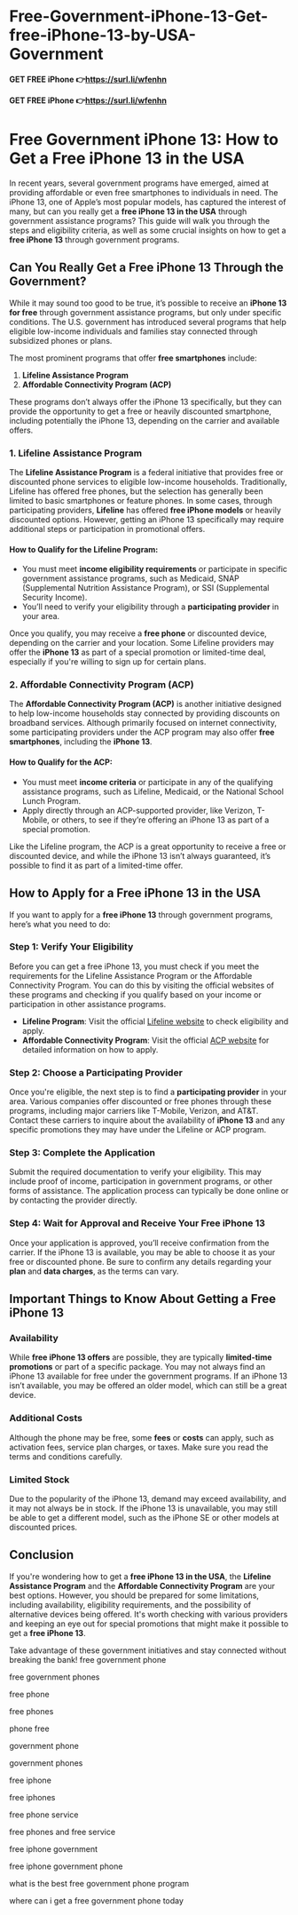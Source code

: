 # Free-Government-iPhone-13-Get-free-iPhone-13-by-USA-Government

**GET FREE iPhone 👉https://surl.li/wfenhn**

**GET FREE iPhone 👉https://surl.li/wfenhn**
# Free Government iPhone 13: How to Get a Free iPhone 13 in the USA

In recent years, several government programs have emerged, aimed at providing affordable or even free smartphones to individuals in need. The iPhone 13, one of Apple’s most popular models, has captured the interest of many, but can you really get a **free iPhone 13 in the USA** through government assistance programs? This guide will walk you through the steps and eligibility criteria, as well as some crucial insights on how to get a **free iPhone 13** through government programs.

## Can You Really Get a Free iPhone 13 Through the Government?

While it may sound too good to be true, it’s possible to receive an **iPhone 13 for free** through government assistance programs, but only under specific conditions. The U.S. government has introduced several programs that help eligible low-income individuals and families stay connected through subsidized phones or plans.

The most prominent programs that offer **free smartphones** include:

1. **Lifeline Assistance Program**
2. **Affordable Connectivity Program (ACP)**

These programs don’t always offer the iPhone 13 specifically, but they can provide the opportunity to get a free or heavily discounted smartphone, including potentially the iPhone 13, depending on the carrier and available offers.

### 1. Lifeline Assistance Program

The **Lifeline Assistance Program** is a federal initiative that provides free or discounted phone services to eligible low-income households. Traditionally, Lifeline has offered free phones, but the selection has generally been limited to basic smartphones or feature phones. In some cases, through participating providers, **Lifeline** has offered **free iPhone models** or heavily discounted options. However, getting an iPhone 13 specifically may require additional steps or participation in promotional offers.

#### How to Qualify for the Lifeline Program:
- You must meet **income eligibility requirements** or participate in specific government assistance programs, such as Medicaid, SNAP (Supplemental Nutrition Assistance Program), or SSI (Supplemental Security Income).
- You’ll need to verify your eligibility through a **participating provider** in your area.

Once you qualify, you may receive a **free phone** or discounted device, depending on the carrier and your location. Some Lifeline providers may offer the **iPhone 13** as part of a special promotion or limited-time deal, especially if you're willing to sign up for certain plans.

### 2. Affordable Connectivity Program (ACP)

The **Affordable Connectivity Program (ACP)** is another initiative designed to help low-income households stay connected by providing discounts on broadband services. Although primarily focused on internet connectivity, some participating providers under the ACP program may also offer **free smartphones**, including the **iPhone 13**.

#### How to Qualify for the ACP:
- You must meet **income criteria** or participate in any of the qualifying assistance programs, such as Lifeline, Medicaid, or the National School Lunch Program.
- Apply directly through an ACP-supported provider, like Verizon, T-Mobile, or others, to see if they’re offering an iPhone 13 as part of a special promotion.

Like the Lifeline program, the ACP is a great opportunity to receive a free or discounted device, and while the iPhone 13 isn’t always guaranteed, it’s possible to find it as part of a limited-time offer.

## How to Apply for a Free iPhone 13 in the USA

If you want to apply for a **free iPhone 13** through government programs, here’s what you need to do:

### Step 1: Verify Your Eligibility
Before you can get a free iPhone 13, you must check if you meet the requirements for the Lifeline Assistance Program or the Affordable Connectivity Program. You can do this by visiting the official websites of these programs and checking if you qualify based on your income or participation in other assistance programs.

- **Lifeline Program**: Visit the official [Lifeline website](https://www.lifelinesupport.org/) to check eligibility and apply.
- **Affordable Connectivity Program**: Visit the official [ACP website](https://www.fcc.gov/ACP) for detailed information on how to apply.

### Step 2: Choose a Participating Provider
Once you're eligible, the next step is to find a **participating provider** in your area. Various companies offer discounted or free phones through these programs, including major carriers like T-Mobile, Verizon, and AT&T. Contact these carriers to inquire about the availability of **iPhone 13** and any specific promotions they may have under the Lifeline or ACP program.

### Step 3: Complete the Application
Submit the required documentation to verify your eligibility. This may include proof of income, participation in government programs, or other forms of assistance. The application process can typically be done online or by contacting the provider directly.

### Step 4: Wait for Approval and Receive Your Free iPhone 13
Once your application is approved, you’ll receive confirmation from the carrier. If the iPhone 13 is available, you may be able to choose it as your free or discounted phone. Be sure to confirm any details regarding your **plan** and **data charges**, as the terms can vary.

## Important Things to Know About Getting a Free iPhone 13

### Availability
While **free iPhone 13 offers** are possible, they are typically **limited-time promotions** or part of a specific package. You may not always find an iPhone 13 available for free under the government programs. If an iPhone 13 isn’t available, you may be offered an older model, which can still be a great device.

### Additional Costs
Although the phone may be free, some **fees** or **costs** can apply, such as activation fees, service plan charges, or taxes. Make sure you read the terms and conditions carefully.

### Limited Stock
Due to the popularity of the iPhone 13, demand may exceed availability, and it may not always be in stock. If the iPhone 13 is unavailable, you may still be able to get a different model, such as the iPhone SE or other models at discounted prices.

## Conclusion

If you're wondering how to get a **free iPhone 13 in the USA**, the **Lifeline Assistance Program** and the **Affordable Connectivity Program** are your best options. However, you should be prepared for some limitations, including availability, eligibility requirements, and the possibility of alternative devices being offered. It's worth checking with various providers and keeping an eye out for special promotions that might make it possible to get a **free iPhone 13**.

Take advantage of these government initiatives and stay connected without breaking the bank!
free government phone

free government phones

free phone

free phones

phone free

government phone

government phones

free iphone

free iphones

free phone service

free phones and free service

free iphone government

free iphone government phone

what is the best free government phone program

where can i get a free government phone today
